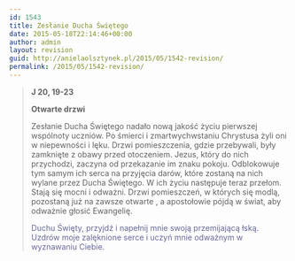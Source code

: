 ```yaml
---
id: 1543
title: Zesłanie Ducha Świętego
date: 2015-05-18T22:14:46+00:00
author: admin
layout: revision
guid: http://anielaolsztynek.pl/2015/05/1542-revision/
permalink: /2015/05/1542-revision/
---
```

> **J 20, 19-23**
> 
> **Otwarte drzwi**
> 
> Zesłanie Ducha Świętego nadało nową jakość życiu pierwszej wspólnoty uczniów. Po śmierci i zmartwychwstaniu Chrystusa żyli oni w niepewności i lęku. Drzwi pomieszczenia, gdzie przebywali, były zamknięte z obawy przed otoczeniem. Jezus, który do nich przychodzi, zaczyna od przekazanie im znaku pokoju. Odblokowuje tym samym ich serca na przyjęcia darów, które zostaną na nich wylane przez Ducha Świętego. W ich życiu następuje teraz przełom. Stają się mocni i odważni. Drzwi pomieszczeń, w których się modlą, pozostaną już na zawsze otwarte , a apostołowie pójdą w świat, aby odważnie głosić Ewangelię.
> 
> <span style="color: #666699;">Duchu Święty, przyjdź i napełnij mnie swoją przemijającą łską. Uzdrów moje zalęknione serce i uczyń mnie odważnym w wyznawaniu Ciebie.</span>